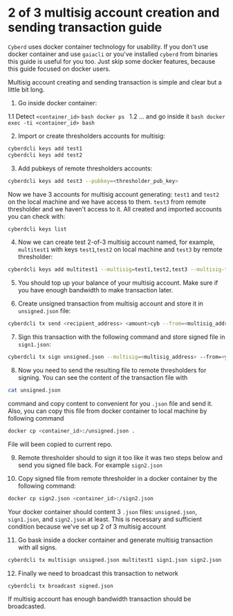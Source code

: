 # 2 of 3 multisig account creation and sending transaction guide

`Cyberd` uses docker container technology for usability. If you don't use docker container and use `gaiacli` or you've installed `cyberd` from binaries this guide is useful for you too. Just skip some docker features, because this guide focused on docker users.

Multisig account creating and sending transaction is simple and clear but a little bit long.

1. Go inside docker container:

  1.1 Detect `<container_id>`
      ```bash
      docker ps
      ```
  1.2 ... and go inside it
    ```bash
    docker exec -ti <container_id> bash
    ```

2. Import or create thresholders accounts for multisig:
```bash
cyberdcli keys add test1
cyberdcli keys add test2
```
3. Add pubkeys of remote thresholders accounts:
```bash
cyberdcli keys add test3 --pubkey=<thresholder_pub_key>
```
Now we have 3 accounts for multisig account generating: `test1` and `test2` on the local machine and we have access to them. `test3` from remote thresholder and we haven't access to it. All created and imported accounts you can check with:
```bash
cyberdcli keys list
```

4. Now we can create test 2-of-3 multisig account named, for example, `multitest1` with keys `test1`,`test2` on local machine and `test3` by remote thresholder:
```bash
cyberdcli keys add multitest1 --multisig=test1,test2,test3 --multisig-threshold 2
```

5. You should top up your balance of your multisig account. Make sure if you have enough bandwidth to make transaction later.

6. Create unsigned transaction from multisig account and store it in `unsigned.json` file:
```bash
cyberdcli tx send <recipient_address> <amount>cyb --from=<multisig_address> --chain-id=<chain_id> --generate-only > unsigned.json
```

7. Sign this transaction with the following command and store signed file in `sign1.json`:
```bash
cyberdcli tx sign unsigned.json --multisig=<multisig_address> --from=<your_account_name> --output-document sign1.json --chain-id euler-4
```

8. Now you need to send the resulting file to remote thresholders for signing. You can see the content of the transaction file with
 ```bash
cat unsigned.json
```
command and copy content to convenient for you `.json` file and send it. Also, you can copy this file from docker container to local machine by following command
```bash
docker cp <container_id>:/unsigned.json .
```
File will been copied to current repo.

9. Remote thresholder should to sign it too like it was two steps below and send you signed file back. For example `sign2.json`


10. Copy signed file from remote thresholder in a docker container by the following command:

```bash
docker cp sign2.json <container_id>:/sign2.json
```

Your docker container should content 3 `.json` files: `unsigned.json`, `sign1.json`, and `sign2.json` at least. This is necessary and sufficient condition because we've set up 2 of 3 multisig account

11. Go bask inside a docker container and generate multisig transaction with all signs.

```bash
cyberdcli tx multisign unsigned.json multitest1 sign1.json sign2.json --chain-id=<chain_id> > signed.json
```

12. Finally we need to broadcast this transaction to network

```bash
cyberdcli tx broadcast signed.json
```

If multisig account has enough bandwidth transaction should be broadcasted.
